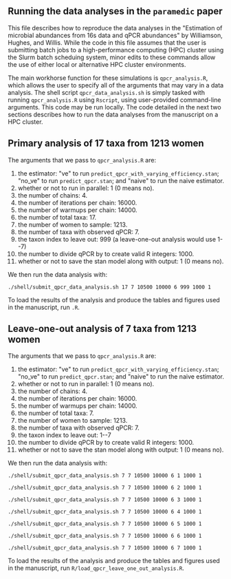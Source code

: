 ## Running the data analyses in the `paramedic` paper

This file describes how to reproduce the data analyses in the "Estimation of microbial abundances from 16s data and qPCR abundances" by Williamson, Hughes, and Willis. While the code in this file assumes that the user is submitting batch jobs to a high-performance computing (HPC) cluster using the Slurm batch scheduing system, minor edits to these commands allow the use of either local or alternative HPC cluster environments.

The main workhorse function for these simulations is `qpcr_analysis.R`, which allows the user to specify all of the arguments that may vary in a data analysis. The shell script `qpcr_data_analysis.sh` is simply tasked with running `qpcr_analysis.R` using `Rscript`, using user-provided command-line arguments. This code may be run locally. The code detailed in the next two sections describes how to run the data analyses from the manuscript on a HPC cluster.

## Primary analysis of 17 taxa from 1213 women

The arguments that we pass to `qpcr_analysis.R` are:

1. the estimator: "ve" to run `predict_qpcr_with_varying_efficiency.stan`; "no_ve" to run `predict_qpcr.stan`; and "naive" to run the naive estimator.
2. whether or not to run in parallel: 1 (0 means no).
3. the number of chains: 4.
4. the number of iterations per chain: 16000.
5. the number of warmups per chain: 14000.
6. the number of total taxa: 17.
7. the number of women to sample: 1213.
8. the number of taxa with observed qPCR: 7.
9. the taxon index to leave out: 999 (a leave-one-out analysis would use 1--7)
10. the number to divide qPCR by to create valid R integers: 1000.
11. whether or not to save the stan model along with output: 1 (0 means no).

We then run the data analysis with:
```{sh}
./shell/submit_qpcr_data_analysis.sh 17 7 10500 10000 6 999 1000 1
```

To load the results of the analysis and produce the tables and figures used in the manuscript, run `.R`.

## Leave-one-out analysis of 7 taxa from 1213 women

The arguments that we pass to `qpcr_analysis.R` are:

1. the estimator: "ve" to run `predict_qpcr_with_varying_efficiency.stan`; "no_ve" to run `predict_qpcr.stan`; and "naive" to run the naive estimator.
2. whether or not to run in parallel: 1 (0 means no).
3. the number of chains: 4.
4. the number of iterations per chain: 16000.
5. the number of warmups per chain: 14000.
6. the number of total taxa: 7.
7. the number of women to sample: 1213.
8. the number of taxa with observed qPCR: 7.
9. the taxon index to leave out: 1--7
10. the number to divide qPCR by to create valid R integers: 1000.
11. whether or not to save the stan model along with output: 1 (0 means no).

We then run the data analysis with:
```{sh}
./shell/submit_qpcr_data_analysis.sh 7 7 10500 10000 6 1 1000 1

./shell/submit_qpcr_data_analysis.sh 7 7 10500 10000 6 2 1000 1

./shell/submit_qpcr_data_analysis.sh 7 7 10500 10000 6 3 1000 1

./shell/submit_qpcr_data_analysis.sh 7 7 10500 10000 6 4 1000 1

./shell/submit_qpcr_data_analysis.sh 7 7 10500 10000 6 5 1000 1

./shell/submit_qpcr_data_analysis.sh 7 7 10500 10000 6 6 1000 1

./shell/submit_qpcr_data_analysis.sh 7 7 10500 10000 6 7 1000 1
```

To load the results of the analysis and produce the tables and figures used in the manuscript, run `R/load_qpcr_leave_one_out_analysis.R`.
